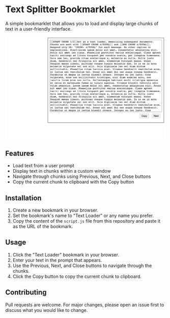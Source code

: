 # Text Splitter Bookmarklet

A simple bookmarklet that allows you to load and display large chunks of text in a user-friendly interface.

![](screenshot.png?raw=true)

## Features

- Load text from a user prompt
- Display text in chunks within a custom window
- Navigate through chunks using Previous, Next, and Close buttons
- Copy the current chunk to clipboard with the Copy button

## Installation

1. Create a new bookmark in your browser.
2. Set the bookmark's name to "Text Loader" or any name you prefer.
3. Copy the content of the `script.js` file from this repository and paste it as the URL of the bookmark.

## Usage

1. Click the "Text Loader" bookmark in your browser.
2. Enter your text in the prompt that appears.
3. Use the Previous, Next, and Close buttons to navigate through the chunks.
4. Click the Copy button to copy the current chunk to clipboard.

## Contributing

Pull requests are welcome. For major changes, please open an issue first to discuss what you would like to change.
